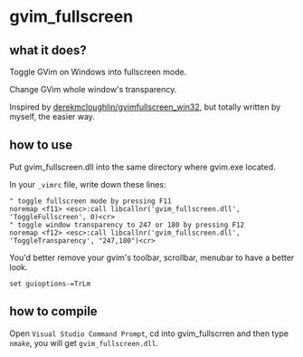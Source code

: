 # gvim_fullscreen

## what it does?
Toggle GVim on Windows into fullscreen mode.

Change GVim whole window's transparency.

Inspired by [derekmcloughlin/gvimfullscreen_win32](https://github.com/derekmcloughlin/gvimfullscreen_win32/), but totally written by myself, the easier way.

## how to use
Put gvim_fullscreen.dll into the same directory where gvim.exe located.

In your ```_vimrc``` file, write down these lines:

```vim
" toggle fullscreen mode by pressing F11
noremap <f11> <esc>:call libcallnr('gvim_fullscreen.dll', 'ToggleFullscreen', 0)<cr>
" toggle window transparency to 247 or 180 by pressing F12
noremap <f12> <esc>:call libcallnr('gvim_fullscreen.dll', 'ToggleTransparency', "247,180")<cr>
```

You'd better remove your gvim's toolbar, scrollbar, menubar to have a better look.

```vim
set guioptions-=TrLm
```

## how to compile
Open ```Visual Studio Command Prompt```, cd into gvim_fullscrren and then type ```nmake```, you will get ```gvim_fullscreen.dll```.
